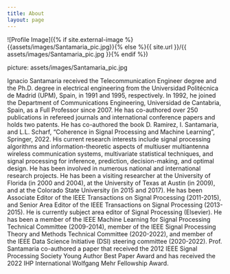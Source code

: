 ```yaml
---
title: About
layout: page
---
```

![Profile Image]({% if site.external-image %}{{assets/images/Santamaria_pic.jpg}}{% else %}{{ site.url }}/{{ assets/images/Santamaria_pic.jpg }}{% endif %})

picture: assets/images/Santamaria_pic.jpg

<p>Ignacio Santamaria received the Telecommunication Engineer degree and the Ph.D. degree in electrical engineering from the Universidad Politécnica de Madrid (UPM), Spain, in 1991 and 1995, respectively. In 1992, he joined the Department of Communications Engineering, Universidad de Cantabria, Spain, as a Full Professor since 2007. He has co-authored over 250 publications in refereed journals and international conference papers and holds two patents. He has co-authored the book D. Ramirez, I. Santamaria, and L.L. Scharf, “Coherence in Signal Processing and Machine Learning”, Springer, 2022. His current research interests include signal processing algorithms and information-theoretic aspects of multiuser multiantenna wireless communication systems, multivariate statistical techniques, and signal processing for inference, prediction, decision-making, and optimal design. He has been involved in numerous national and international research projects. He has been a visiting researcher at the University of Florida (in 2000 and 2004), at the University of Texas at Austin (in 2009), and at the Colorado State University (in 2015 and 2017). He has been Associate Editor of the IEEE Transactions on Signal Processing (2011-2015), and Senior Area Editor of the IEEE Transactions on Signal Processing (2013-2015). He is currently subject area editor of Signal Processing (Elsevier). He has been a member of the IEEE Machine Learning for Signal Processing Technical Committee (2009-2014), member of the IEEE Signal Processing Theory and Methods Technical Committee (2020-2022), and member of the IEEE Data Science Initiative (DSI) steering committee (2020-2022). Prof. Santamaria co-authored a paper that received the 2012 IEEE Signal Processing Society Young Author Best Paper Award and has received the 2022 IHP International Wolfgang Mehr Fellowship Award.</p>

